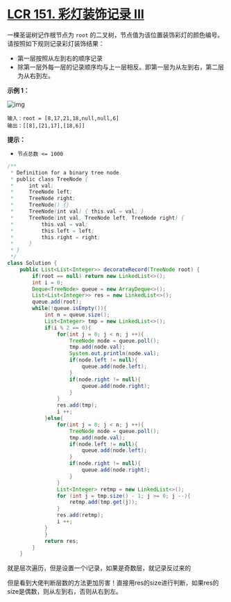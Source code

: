 # [LCR 151. 彩灯装饰记录 III](https://leetcode.cn/problems/cong-shang-dao-xia-da-yin-er-cha-shu-iii-lcof/)

一棵圣诞树记作根节点为 `root` 的二叉树，节点值为该位置装饰彩灯的颜色编号。请按照如下规则记录彩灯装饰结果：

- 第一层按照从左到右的顺序记录
- 除第一层外每一层的记录顺序均与上一层相反。即第一层为从左到右，第二层为从右到左。

 

**示例 1：**

![img](https://pic.leetcode.cn/1694758674-XYrUiV-%E5%89%91%E6%8C%87%20Offer%2032%20-%20I_%E7%A4%BA%E4%BE%8B1.png)

```
输入：root = [8,17,21,18,null,null,6]
输出：[[8],[21,17],[18,6]]
```

 

**提示：**

- `节点总数 <= 1000`

```java
/**
 * Definition for a binary tree node.
 * public class TreeNode {
 *     int val;
 *     TreeNode left;
 *     TreeNode right;
 *     TreeNode() {}
 *     TreeNode(int val) { this.val = val; }
 *     TreeNode(int val, TreeNode left, TreeNode right) {
 *         this.val = val;
 *         this.left = left;
 *         this.right = right;
 *     }
 * }
 */
class Solution {
    public List<List<Integer>> decorateRecord(TreeNode root) {
        if(root == null) return new LinkedList<>();
        int i = 0;
        Deque<TreeNode> queue = new ArrayDeque<>();
        List<List<Integer>> res = new LinkedList<>();
        queue.add(root);
        while(!queue.isEmpty()){
            int n = queue.size();
            List<Integer> tmp = new LinkedList<>();
            if(i % 2 == 0){
                for(int j = 0; j < n; j ++){
                    TreeNode node = queue.poll();
                    tmp.add(node.val);
                    System.out.println(node.val);
                    if(node.left != null){
                        queue.add(node.left);
                    }
                    if(node.right != null){
                        queue.add(node.right);
                    }
                }
                res.add(tmp);
                i ++;
            }else{
                for(int j = 0; j < n; j ++){
                    TreeNode node = queue.poll();
                    tmp.add(node.val);
                    if(node.left != null){
                        queue.add(node.left);
                    }
                    if(node.right != null){
                        queue.add(node.right);
                    }
                }
                List<Integer> retmp = new LinkedList<>();
                for (int j = tmp.size() - 1; j >= 0; j --){
                    retmp.add(tmp.get(j));
                }
                res.add(retmp);
                i ++;
            }
            }
            return res;
        }
    }
```

就是层次遍历，但是设置一个i记录，如果是奇数层，就记录反过来的

但是看到大佬判断层数的方法更加厉害！直接用res的size进行判断，如果res的size是偶数，则从左到右，否则从右到左。


